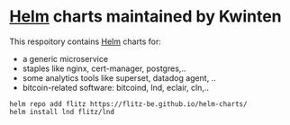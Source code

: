 # [Helm](https://helm.sh) charts maintained by Kwinten

This respoitory contains [Helm](https://helm.sh) charts for:

- a generic microservice
- staples like nginx, cert-manager, postgres,..
- some analytics tools like superset, datadog agent, ..
- bitcoin-related software: bitcoind, lnd, eclair, cln,..


```
helm repo add flitz https://flitz-be.github.io/helm-charts/
helm install lnd flitz/lnd
```
